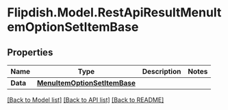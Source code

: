 # Flipdish.Model.RestApiResultMenuItemOptionSetItemBase
## Properties

Name | Type | Description | Notes
------------ | ------------- | ------------- | -------------
**Data** | [**MenuItemOptionSetItemBase**](MenuItemOptionSetItemBase.md) |  | 

[[Back to Model list]](../README.md#documentation-for-models) [[Back to API list]](../README.md#documentation-for-api-endpoints) [[Back to README]](../README.md)

